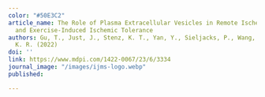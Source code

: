 ```yaml
---
color: "#50E3C2"
article_name: The Role of Plasma Extracellular Vesicles in Remote Ischemic Conditioning
  and Exercise-Induced Ischemic Tolerance
authors: Gu, T., Just, J., Stenz, K. T., Yan, Y., Sieljacks, P., Wang, J., ... & Drasbek,
  K. R. (2022)
doi: ''
link: https://www.mdpi.com/1422-0067/23/6/3334
journal_image: "/images/ijms-logo.webp"
published: 

---
```

